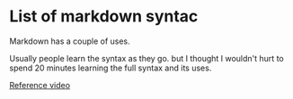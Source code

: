 # List of markdown syntac

Markdown has a couple of uses.

Usually people learn the syntax as they go. but I thought I wouldn't hurt to spend 20 minutes learning the full syntax and its uses.

[Reference video](https://www.youtube.com/watch?v=HUBNt18RFbo "Markdown Crash Course")
